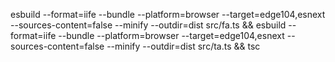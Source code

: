 esbuild --format=iife --bundle --platform=browser --target=edge104,esnext --sources-content=false --minify --outdir=dist src/fa.ts && esbuild --format=iife --bundle --platform=browser --target=edge104,esnext --sources-content=false --minify --outdir=dist src/ta.ts && tsc
